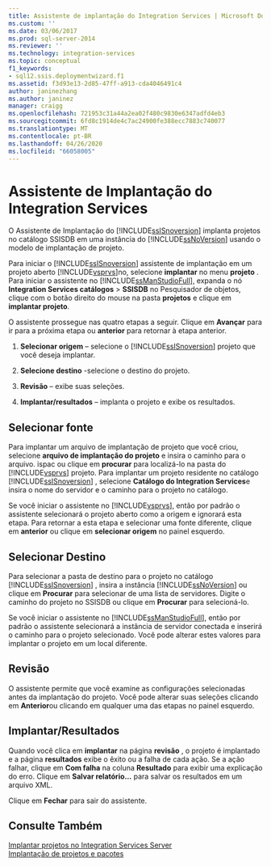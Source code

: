 ```yaml
---
title: Assistente de implantação do Integration Services | Microsoft Docs
ms.custom: ''
ms.date: 03/06/2017
ms.prod: sql-server-2014
ms.reviewer: ''
ms.technology: integration-services
ms.topic: conceptual
f1_keywords:
- sql12.ssis.deploymentwizard.f1
ms.assetid: f3d93e13-2d85-47ff-a913-cda4046491c4
author: janinezhang
ms.author: janinez
manager: craigg
ms.openlocfilehash: 721953c31a44a2ea02f480c9830e6347adfd4eb3
ms.sourcegitcommit: 6fd8c1914de4c7ac24900fe388ecc7883c740077
ms.translationtype: MT
ms.contentlocale: pt-BR
ms.lasthandoff: 04/26/2020
ms.locfileid: "66058005"
---
```

# <a name="integration-services-deployment-wizard"></a>Assistente de Implantação do Integration Services
  O Assistente de Implantação do [!INCLUDE[ssISnoversion](../includes/ssisnoversion-md.md)] implanta projetos no catálogo SSISDB em uma instância do [!INCLUDE[ssNoVersion](../includes/ssnoversion-md.md)] usando o modelo de implantação de projeto.  
  
 Para iniciar o [!INCLUDE[ssISnoversion](../includes/ssisnoversion-md.md)] assistente de implantação em um projeto aberto [!INCLUDE[vsprvs](../includes/vsprvs-md.md)]no, selecione **implantar** no menu **projeto** . Para iniciar o assistente no [!INCLUDE[ssManStudioFull](../includes/ssmanstudiofull-md.md)], expanda o nó **Integration Services catálogos** > **SSISDB** no Pesquisador de objetos, clique com o botão direito do mouse na pasta **projetos** e clique em **implantar projeto**.  
  
 O assistente prossegue nas quatro etapas a seguir. Clique em **Avançar** para ir para a próxima etapa ou **anterior** para retornar à etapa anterior.  
  
1.  **Selecionar origem** – selecione o [!INCLUDE[ssISnoversion](../includes/ssisnoversion-md.md)] projeto que você deseja implantar.  
  
2.  **Selecione destino** -selecione o destino do projeto.  
  
3.  **Revisão** – exibe suas seleções.  
  
4.  **Implantar/resultados** – implanta o projeto e exibe os resultados.  
  
## <a name="select-source"></a>Selecionar fonte  
 Para implantar um arquivo de implantação de projeto que você criou, selecione **arquivo de implantação do projeto** e insira o caminho para o arquivo. ispac ou clique em **procurar** para localizá-lo na pasta do [!INCLUDE[vsprvs](../includes/vsprvs-md.md)] projeto. Para implantar um projeto residente no catálogo [!INCLUDE[ssISnoversion](../includes/ssisnoversion-md.md)] , selecione **Catálogo do Integration Services**e insira o nome do servidor e o caminho para o projeto no catálogo.  
  
 Se você iniciar o assistente no [!INCLUDE[vsprvs](../includes/vsprvs-md.md)], então por padrão o assistente selecionará o projeto aberto como a origem e ignorará esta etapa. Para retornar a esta etapa e selecionar uma fonte diferente, clique em **anterior** ou clique em **selecionar origem** no painel esquerdo.  
  
## <a name="select-destination"></a>Selecionar Destino  
 Para selecionar a pasta de destino para o projeto no catálogo [!INCLUDE[ssISnoversion](../includes/ssisnoversion-md.md)] , insira a instância [!INCLUDE[ssNoVersion](../includes/ssnoversion-md.md)] ou clique em **Procurar** para selecionar de uma lista de servidores. Digite o caminho do projeto no SSISDB ou clique em **Procurar** para selecioná-lo.  
  
 Se você iniciar o assistente no [!INCLUDE[ssManStudioFull](../includes/ssmanstudiofull-md.md)], então por padrão o assistente selecionará a instância de servidor conectada e inserirá o caminho para o projeto selecionado. Você pode alterar estes valores para implantar o projeto em um local diferente.  
  
## <a name="review"></a>Revisão  
 O assistente permite que você examine as configurações selecionadas antes da implantação do projeto. Você pode alterar suas seleções clicando em **Anterior**ou clicando em qualquer uma das etapas no painel esquerdo.  
  
## <a name="deployresults"></a>Implantar/Resultados  
 Quando você clica em **implantar** na página **revisão** , o projeto é implantado e a página **resultados** exibe o êxito ou a falha de cada ação. Se a ação falhar, clique em **Com falha** na coluna **Resultado** para exibir uma explicação do erro. Clique em **Salvar relatório...** para salvar os resultados em um arquivo XML.  
  
 Clique em **Fechar** para sair do assistente.  
  
## <a name="see-also"></a>Consulte Também  
 [Implantar projetos no Integration Services Server](../../2014/integration-services/deploy-projects-to-integration-services-server.md)   
 [Implantação de projetos e pacotes](packages/deploy-integration-services-ssis-projects-and-packages.md)  
  
  
